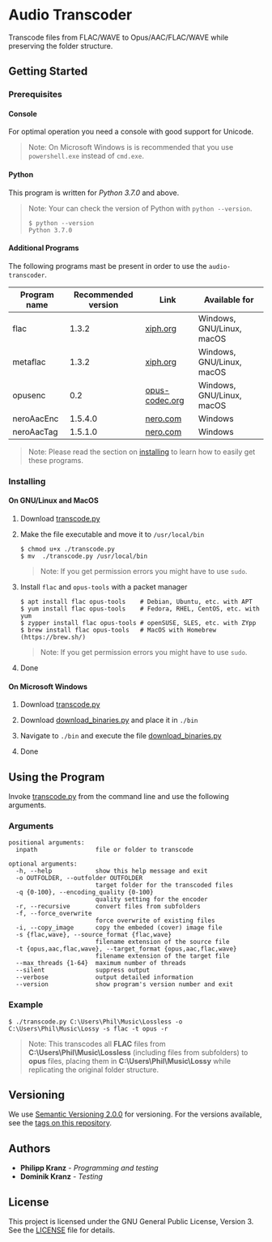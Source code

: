 # Audio Transcoder
Transcode files from FLAC/WAVE to Opus/AAC/FLAC/WAVE while preserving the folder structure.

## Getting Started
### Prerequisites
#### Console
For optimal operation you need a console with good support for Unicode.

> Note: On Microsoft Windows is is recommended that you use `powershell.exe` instead of `cmd.exe`.

#### Python
This program is written for *Python 3.7.0* and above.

> Note: Your can check the version of Python with `python --version`. 
> ```shell
> $ python --version
> Python 3.7.0
> ``` 

#### Additional Programs
The following programs mast be present in order to use the `audio-transcoder`.

Program name | Recommended version   | Link | Available for
------------|-----------------------|------|--------------
flac        | 1.3.2                 | [xiph.org](https://xiph.org/flac/download.html) | Windows, GNU/Linux, macOS
metaflac    | 1.3.2                 | [xiph.org](https://xiph.org/flac/download.html) | Windows, GNU/Linux, macOS
opusenc     | 0.2                   | [opus-codec.org](https://opus-codec.org/downloads/) | Windows, GNU/Linux, macOS
neroAacEnc  | 1.5.4.0               | [nero.com](https://web.archive.org/web/20170610150750/http://ftp6.nero.com/tools/NeroAACCodec-1.5.1.zip) | Windows
neroAacTag  | 1.5.1.0               | [nero.com](https://web.archive.org/web/20170610150750/http://ftp6.nero.com/tools/NeroAACCodec-1.5.1.zip) | Windows

> Note: Please read the section on [installing](###Installing) to learn how to easily get these programs.

### Installing
#### On GNU/Linux and MacOS
1. Download [transcode.py](transcode.py)

2. Make the file executable and move it to `/usr/local/bin`
    ```shell
    $ chmod u+x ./transcode.py
    $ mv  ./transcode.py /usr/local/bin
    ```
    > Note: If you get permission errors you might have to use `sudo`.

3. Install `flac` and `opus-tools` with a packet manager
    ```shell
    $ apt install flac opus-tools    # Debian, Ubuntu, etc. with APT
    $ yum install flac opus-tools    # Fedora, RHEL, CentOS, etc. with yum
    $ zypper install flac opus-tools # openSUSE, SLES, etc. with ZYpp
    $ brew install flac opus-tools   # MacOS with Homebrew (https://brew.sh/)
    ```
    > Note: If you get permission errors you might have to use `sudo`.
4. Done

#### On Microsoft Windows
1. Download [transcode.py](transcode.py)

2. Download [download_binaries.py](bin/download_binaries.py) and place it in `./bin`

3. Navigate to `./bin` and execute the file [download_binaries.py](bin/download_binaries.py)

4. Done

## Using the Program
Invoke [transcode.py](transcode.py) from the command line and use the following arguments.

### Arguments
```
positional arguments:
  inpath                file or folder to transcode

optional arguments:
  -h, --help            show this help message and exit
  -o OUTFOLDER, --outfolder OUTFOLDER
                        target folder for the transcoded files
  -q {0-100}, --encoding_quality {0-100}
                        quality setting for the encoder
  -r, --recursive       convert files from subfolders
  -f, --force_overwrite
                        force overwrite of existing files
  -i, --copy_image      copy the embeded (cover) image file
  -s {flac,wave}, --source_format {flac,wave}
                        filename extension of the source file
  -t {opus,aac,flac,wave}, --target_format {opus,aac,flac,wave}
                        filename extension of the target file
  --max_threads {1-64}  maximum number of threads
  --silent              suppress output
  --verbose             output detailed information
  --version             show program's version number and exit
```

### Example
```shell
$ ./transcode.py C:\Users\Phil\Music\Lossless -o C:\Users\Phil\Music\Lossy -s flac -t opus -r
```
> Note: This transcodes all **FLAC** files from **C:\Users\Phil\Music\Lossless** (including files from subfolders) to **opus** files, placing them in **C:\Users\Phil\Music\Lossy** while replicating the original folder structure.

## Versioning
We use [Semantic Versioning 2.0.0](http://semver.org/) for versioning. For the versions available, see the [tags on this repository](https://github.com/PhilippKranz/audio-transcoder/tags).

## Authors
* **Philipp Kranz** - *Programming and testing*
* **Dominik Kranz** - *Testing*

## License
This project is licensed under the GNU General Public License, Version 3. See the [LICENSE](LICENSE) file for details.

